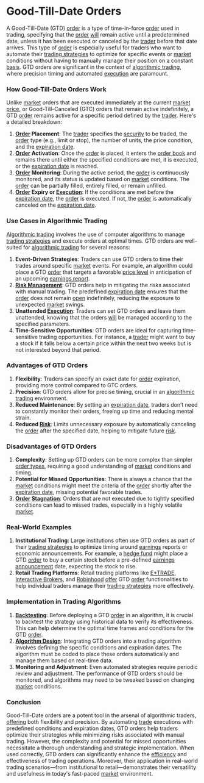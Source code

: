 # Good-Till-Date Orders

A Good-Till-Date (GTD) [order](../o/order.md) is a type of time-in-force [order](../o/order.md) used in trading, specifying that the [order](../o/order.md) [will](../w/will.md) remain active until a predetermined date, unless it has been executed or canceled by the [trader](../t/trader.md) before that date arrives. This type of [order](../o/order.md) is especially useful for traders who want to automate their [trading strategies](../t/trading_strategies.md) to optimize for specific events or [market](../m/market.md) conditions without having to manually manage their position on a constant [basis](../b/basis.md). GTD orders are significant in the context of [algorithmic trading](../a/algorithmic_trading.md), where precision timing and automated [execution](../e/execution.md) are paramount.

### How Good-Till-Date Orders Work

Unlike [market](../m/market.md) orders that are executed immediately at the current [market price](../m/market_price.md), or Good-Till-Canceled (GTC) orders that remain active indefinitely, a GTD [order](../o/order.md) remains active for a specific period defined by the [trader](../t/trader.md). Here's a detailed breakdown:

1. **[Order](../o/order.md) Placement**: The [trader](../t/trader.md) specifies the [security](../s/security.md) to be traded, the [order](../o/order.md) type (e.g., limit or stop), the number of units, the price condition, and the [expiration date](../e/expiration_date.md).
2. **[Order](../o/order.md) Activation**: Once the [order](../o/order.md) is placed, it enters the [order book](../o/order_book.md) and remains there until either the specified conditions are met, it is executed, or the [expiration date](../e/expiration_date.md) is reached.
3. **[Order](../o/order.md) Monitoring**: During the active period, the [order](../o/order.md) is continuously monitored, and its status is updated based on [market](../m/market.md) conditions. The [order](../o/order.md) can be partially filled, entirely filled, or remain unfilled.
4. **[Order](../o/order.md) Expiry or [Execution](../e/execution.md)**: If the conditions are met before the [expiration date](../e/expiration_date.md), the [order](../o/order.md) is executed. If not, the [order](../o/order.md) is automatically canceled on the [expiration date](../e/expiration_date.md).

### Use Cases in Algorithmic Trading

[Algorithmic trading](../a/algorithmic_trading.md) involves the use of computer algorithms to manage [trading strategies](../t/trading_strategies.md) and execute orders at optimal times. GTD orders are well-suited for [algorithmic trading](../a/algorithmic_trading.md) for several reasons:

1. **Event-Driven Strategies**: Traders can use GTD orders to time their trades around specific [market](../m/market.md) events. For example, an algorithm could place a GTD [order](../o/order.md) that targets a favorable [price level](../p/price_level.md) in anticipation of an upcoming [earnings report](../e/earnings_report.md).
2. **[Risk Management](../r/risk_management.md)**: GTD orders help in mitigating the risks associated with manual trading. The predefined [expiration date](../e/expiration_date.md) ensures that the [order](../o/order.md) does not remain [open](../o/open.md) indefinitely, reducing the exposure to unexpected [market](../m/market.md) swings.
3. **Unattended [Execution](../e/execution.md)**: Traders can set GTD orders and leave them unattended, knowing that the orders [will](../w/will.md) be managed according to the specified parameters.
4. **Time-Sensitive Opportunities**: GTD orders are ideal for capturing time-sensitive trading opportunities. For instance, a [trader](../t/trader.md) might want to buy a stock if it falls below a certain price within the next two weeks but is not interested beyond that period.

### Advantages of GTD Orders

1. **Flexibility**: Traders can specify an exact date for [order](../o/order.md) expiration, providing more control compared to GTC orders.
2. **Precision**: GTD orders allow for precise timing, crucial in an [algorithmic trading](../a/algorithmic_trading.md) environment.
3. **Reduced Maintenance**: By setting an [expiration date](../e/expiration_date.md), traders don’t need to constantly monitor their orders, freeing up time and reducing mental strain.
4. **Reduced [Risk](../r/risk.md)**: Limits unnecessary exposure by automatically canceling the [order](../o/order.md) after the specified date, helping to mitigate future [risk](../r/risk.md).

### Disadvantages of GTD Orders

1. **Complexity**: Setting up GTD orders can be more complex than simpler [order types](../o/order_types_in_trading.md), requiring a good understanding of [market](../m/market.md) conditions and timing.
2. **Potential for Missed Opportunities**: There is always a chance that the [market](../m/market.md) conditions might meet the criteria of the [order](../o/order.md) shortly after the [expiration date](../e/expiration_date.md), missing potential favorable trades.
3. **[Order](../o/order.md) [Stagnation](../s/stagnation.md)**: Orders that are not executed due to tightly specified conditions can lead to missed trades, especially in a highly volatile [market](../m/market.md).

### Real-World Examples

1. **Institutional Trading**: Large institutions often use GTD orders as part of their [trading strategies](../t/trading_strategies.md) to optimize timing around [earnings](../e/earnings.md) reports or economic announcements. For example, a [hedge fund](../h/hedge_fund.md) might place a GTD [order](../o/order.md) to buy a certain stock before a pre-defined [earnings announcement](../e/earnings_announcement.md) date, expecting the stock to rise.
2. **Retail Trading Platforms**: Retail trading platforms like [E*TRADE](https://us.etrade.com/), [Interactive Brokers](https://www.interactivebrokers.com/), and [Robinhood](https://robinhood.com/) [offer](../o/offer.md) GTD [order](../o/order.md) functionalities to help individual traders manage their [trading strategies](../t/trading_strategies.md) more effectively.

### Implementation in Trading Algorithms

1. **[Backtesting](../b/backtesting.md)**: Before deploying a GTD [order](../o/order.md) in an algorithm, it is crucial to backtest the strategy using historical data to verify its effectiveness. This can help determine the optimal time frames and conditions for the GTD [order](../o/order.md).
2. **[Algorithm Design](../a/algorithm_design.md)**: Integrating GTD orders into a trading algorithm involves defining the specific conditions and expiration dates. The algorithm must be coded to place these orders automatically and manage them based on real-time data.
3. **Monitoring and Adjustment**: Even automated strategies require periodic review and adjustment. The performance of GTD orders should be monitored, and algorithms may need to be tweaked based on changing [market](../m/market.md) conditions.

### Conclusion

Good-Till-Date orders are a potent tool in the arsenal of algorithmic traders, [offering](../o/offering.md) both flexibility and precision. By automating [trade](../t/trade.md) executions with predefined conditions and expiration dates, GTD orders help traders optimize their strategies while minimizing risks associated with manual trading. However, the complexity and potential for missed opportunities necessitate a thorough understanding and strategic implementation. When used correctly, GTD orders can significantly enhance the [efficiency](../e/efficiency.md) and effectiveness of trading operations. Moreover, their application in real-world trading scenarios—from institutional to retail—demonstrates their versatility and usefulness in today's fast-paced [market](../m/market.md) environment.
